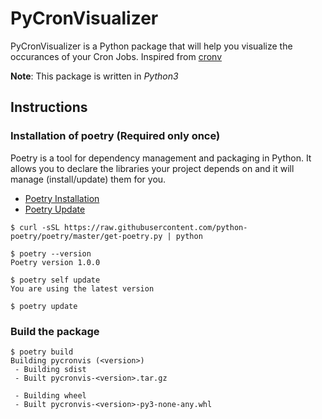 # PyCronVisualizer

PyCronVisualizer is a Python package that will help you visualize the occurances of your Cron Jobs.
Inspired from [cronv](https://github.com/takumakanari/cronv)

**Note**: This package is written in _Python3_

## Instructions

### Installation of poetry (Required only once)

Poetry is a tool for dependency management and packaging in Python. It allows you to declare the libraries your project depends on and it will manage (install/update) them for you.

- [Poetry Installation](https://python-poetry.org/docs/#installation)
- [Poetry Update](https://python-poetry.org/docs/#updating-poetry)

```console
$ curl -sSL https://raw.githubusercontent.com/python-poetry/poetry/master/get-poetry.py | python

$ poetry --version
Poetry version 1.0.0

$ poetry self update
You are using the latest version

$ poetry update

```

### Build the package

```console
$ poetry build
Building pycronvis (<version>)
 - Building sdist
 - Built pycronvis-<version>.tar.gz

 - Building wheel
 - Built pycronvis-<version>-py3-none-any.whl
```
